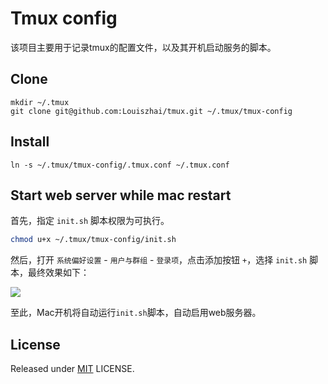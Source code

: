 # Tmux config

该项目主要用于记录tmux的配置文件，以及其开机启动服务的脚本。

## Clone

```
mkdir ~/.tmux
git clone git@github.com:Louiszhai/tmux.git ~/.tmux/tmux-config
```

## Install

```
ln -s ~/.tmux/tmux-config/.tmux.conf ~/.tmux.conf
```

## Start web server while mac restart

首先，指定 `init.sh` 脚本权限为可执行。

```bash
chmod u+x ~/.tmux/tmux-config/init.sh
```

然后，打开 `系统偏好设置` - `用户与群组` - `登录项`，点击添加按钮 `+`，选择 `init.sh` 脚本，最终效果如下：

![](http://louiszhai.github.io/docImages/tmux09.png)

至此，Mac开机将自动运行`init.sh`脚本，自动启用web服务器。

## License

Released under [MIT](http://rem.mit-license.org/)  LICENSE.